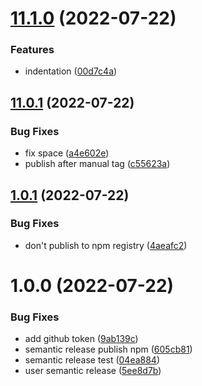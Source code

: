 # [11.1.0](https://github.com/tujit/npm-publish-poc/compare/v11.0.1...v11.1.0) (2022-07-22)


### Features

* indentation ([00d7c4a](https://github.com/tujit/npm-publish-poc/commit/00d7c4a55c289d6d2e3ba4c37cdb3c9075af3a1a))

## [11.0.1](https://github.com/tujit/npm-publish-poc/compare/v11.0.0...v11.0.1) (2022-07-22)


### Bug Fixes

* fix space ([a4e602e](https://github.com/tujit/npm-publish-poc/commit/a4e602e22dda95ca289365509afb9533e1a1895e))
* publish after manual tag ([c55623a](https://github.com/tujit/npm-publish-poc/commit/c55623a1c9ca6be4cd279c291ab6a64461f6f2a8))

## [1.0.1](https://github.com/tujit/npm-publish-poc/compare/v1.0.0...v1.0.1) (2022-07-22)


### Bug Fixes

* don't publish to npm registry ([4aeafc2](https://github.com/tujit/npm-publish-poc/commit/4aeafc2f0bd7ad6f369f3f353cb4b46676bd134e))

# 1.0.0 (2022-07-22)


### Bug Fixes

* add github token ([9ab139c](https://github.com/tujit/npm-publish-poc/commit/9ab139c5882373ffed88ab2df1eafff0185c002a))
* semantic release publish npm ([605cb81](https://github.com/tujit/npm-publish-poc/commit/605cb812ed6e2b411020095613fcc9c242c36751))
* semantic release test ([04ea884](https://github.com/tujit/npm-publish-poc/commit/04ea884c30cda0a84b8be7b30984c55bc689a91b))
* user semantic release ([5ee8d7b](https://github.com/tujit/npm-publish-poc/commit/5ee8d7b58bde38e0b3d1a2f9d54a8db940d69fe6))

